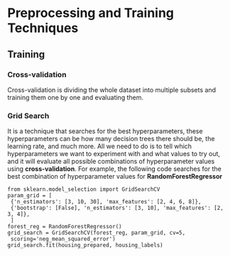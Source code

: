 # Preprocessing and Training Techniques


## Training
### Cross-validation
Cross-validation is dividing the whole dataset into multiple subsets and training them one by one and evaluating them.

### Grid Search
It is a technique that searches for the best hyperparameters, these hyperparameters can be how many decision trees there should be, the learning
rate, and much more. All we need to do is to tell which hyperparameters we want to experiment with and what values to try out, and it will evaluate all
possible combinations of hyperparameter values using **cross-validation**. For example, the following code searches for the best combination of hyperparameter
values for **RandomForestRegressor**

```
from sklearn.model_selection import GridSearchCV
param_grid = [
 {'n_estimators': [3, 10, 30], 'max_features': [2, 4, 6, 8]},
 {'bootstrap': [False], 'n_estimators': [3, 10], 'max_features': [2, 3, 4]},
 ]
forest_reg = RandomForestRegressor()
grid_search = GridSearchCV(forest_reg, param_grid, cv=5,
 scoring='neg_mean_squared_error')
grid_search.fit(housing_prepared, housing_labels)
```
